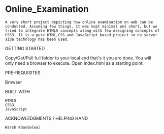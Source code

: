 # Online_Examination
    A very short project depicting how online examination on web can be conducted. Assuming few things, it was kept minimal and short, but we tried to integrate HTML5 concepts along with few designing concepts of CSS3. It is a pure HTML,CSS and JavaScript based project so no server side technlogy has been used. 

GETTING STARTED

   Copy/Get/Pull full folder to your local and that's it you are done. You will only need a browser to execute. Open index.html as a starting point.

PRE-REQUISITES

   Browser

BUILT WITH

    HTML5
    CSS3
    JavaScript

ACKNOWLEDGMENTS / HELPING HAND

    Harsh Khandelwal
